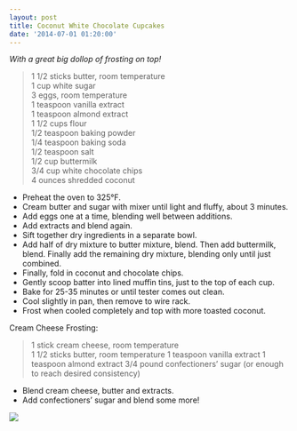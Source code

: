 ```yaml
---
layout: post
title: Coconut White Chocolate Cupcakes
date: '2014-07-01 01:20:00'
---
```


*With a great big dollop of frosting on top!*

> 1 1/2 sticks butter, room temperature     
> 1 cup white sugar   
> 3 eggs, room temperature   
> 1 teaspoon vanilla extract   
> 1 teaspoon almond extract   
> 1 1/2 cups flour   
> 1/2 teaspoon baking powder   
> 1/4 teaspoon baking soda   
> 1/2 teaspoon salt   
> 1/2 cup buttermilk   
> 3/4 cup white chocolate chips   
> 4 ounces shredded coconut   

* Preheat the oven to 325°F.
* Cream butter and sugar with mixer until light and fluffy, about 3 minutes.
* Add eggs one at a time, blending well between additions.
* Add extracts and blend again.
* Sift together dry ingredients in a separate bowl.
* Add half of dry mixture to butter mixture, blend. Then add buttermilk, blend. Finally add the remaining dry mixture, blending only until just combined.
* Finally, fold in coconut and chocolate chips.
* Gently scoop batter into lined muffin tins, just to the top of each cup.
* Bake for 25-35 minutes or until tester comes out clean.
* Cool slightly in pan, then remove to wire rack.
* Frost when cooled completely and top with more toasted coconut.
 
Cream Cheese Frosting:

> 1 stick cream cheese, room temperature  
1 1/2 sticks butter, room temperature
1 teaspoon vanilla extract
1 teaspoon almond extract
3/4 pound confectioners’ sugar (or enough to reach desired consistency)

* Blend cream cheese, butter and extracts.
* Add confectioners’ sugar and blend some more!

![](/content/images/2015/08/c.jpg)